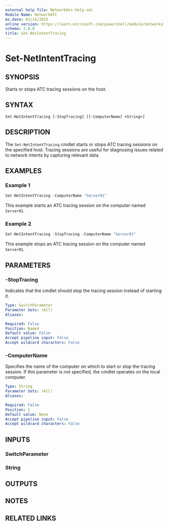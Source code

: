 ```yaml
---
external help file: NetworkAtc-help.xml
Module Name: NetworkATC
ms.date: 03/14/2025
online version: https://learn.microsoft.com/powershell/module/networkatc/set-netintenttracing?view=windowsserver2025-ps&wt.mc_id=ps-gethelp
schema: 2.0.0
title: Set-NetIntentTracing
---
```


# Set-NetIntentTracing

## SYNOPSIS
Starts or stops ATC tracing sessions on the host.

## SYNTAX

```
Set-NetIntentTracing [-StopTracing] [[-ComputerName] <String>]
```

## DESCRIPTION

The `Set-NetIntentTracing` cmdlet starts or stops ATC tracing sessions on the specified host.
Tracing sessions are useful for diagnosing issues related to network intents by capturing relevant
data.

## EXAMPLES

### Example 1

```powershell
Set-NetIntentTracing -ComputerName "Server01"
```

This example starts an ATC tracing session on the computer named `Server01`.

### Example 2

```powershell
Set-NetIntentTracing -StopTracing -ComputerName "Server01"
```

This example stops an ATC tracing session on the computer named `Server01`.

## PARAMETERS

### -StopTracing

Indicates that the cmdlet should stop the tracing session instead of starting it.

```yaml
Type: SwitchParameter
Parameter Sets: (All)
Aliases:

Required: False
Position: Named
Default value: False
Accept pipeline input: False
Accept wildcard characters: False
```

### -ComputerName

Specifies the name of the computer on which to start or stop the tracing session. If this parameter
is not specified, the cmdlet operates on the local computer.

```yaml
Type: String
Parameter Sets: (All)
Aliases:

Required: False
Position: 1
Default value: None
Accept pipeline input: False
Accept wildcard characters: False
```

## INPUTS

### SwitchParameter

### String

## OUTPUTS

## NOTES

## RELATED LINKS
